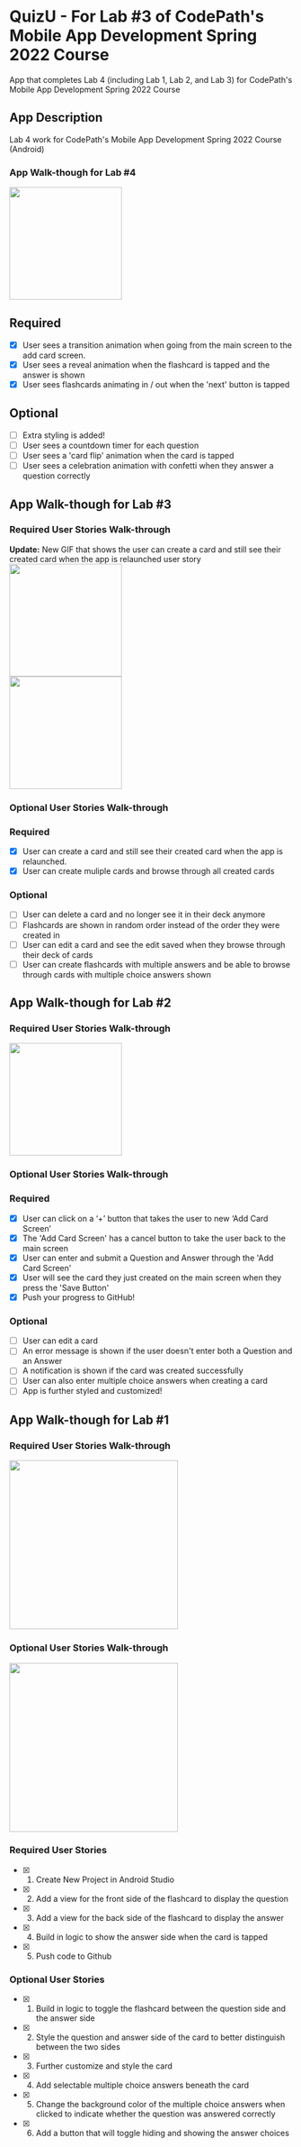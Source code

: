 # QuizU - For Lab #3 of CodePath's Mobile App Development Spring 2022 Course
App that completes Lab 4 (including Lab 1, Lab 2, and Lab 3) for CodePath's Mobile App Development Spring 2022 Course

## App Description
Lab 4 work for CodePath's Mobile App Development Spring 2022 Course (Android)


### App Walk-though for Lab #4

<img src="http://recordit.co/tGx5j7krMl.gif" width=200><br>

## Required
- [x] User sees a transition animation when going from the main screen to the add card screen.
- [x] User sees a reveal animation when the flashcard is tapped and the answer is shown
- [x] User sees flashcards animating in / out when the 'next' button is tapped

## Optional
- [ ] Extra styling is added!
- [ ] User sees a countdown timer for each question
- [ ] User sees a 'card flip' animation when the card is tapped
- [ ] User sees a celebration animation with confetti when they answer a question correctly

## App Walk-though for Lab #3

### Required User Stories Walk-through
**Update:** New GIF that shows the user can create a card and still see their created card when the app is relaunched user story
<img src="http://recordit.co/7Ifv8tB1I0.gif" width=200><br>
<img src="http://recordit.co/UMk8yTrvqK.gif" width=200><br>

### Optional User Stories Walk-through

### Required
- [x] User can create a card and still see their created card when the app is relaunched.
- [x] User can create muliple cards and browse through all created cards

### Optional
- [ ] User can delete a card and no longer see it in their deck anymore
- [ ] Flashcards are shown in random order instead of the order they were created in
- [ ] User can edit a card and see the edit saved when they browse through their deck of cards
- [ ] User can create flashcards with multiple answers and be able to browse through cards with multiple choice answers shown

## App Walk-though for Lab #2
### Required User Stories Walk-through

<img src="http://recordit.co/z80Qrz7eXG.gif" width=200><br>

### Optional User Stories Walk-through

### Required
- [x] User can click on a ‘+’ button that takes the user to new ‘Add Card Screen’
- [x] The 'Add Card Screen' has a cancel button to take the user back to the main screen
- [x] User can enter and submit a Question and Answer through the 'Add Card Screen'
- [x] User will see the card they just created on the main screen when they press the 'Save Button'
- [x] Push your progress to GitHub!

### Optional
- [ ] User can edit a card
- [ ] An error message is shown if the user doesn't enter both a Question and an Answer
- [ ] A notification is shown if the card was created successfully
- [ ] User can also enter multiple choice answers when creating a card
- [ ] App is further styled and customized!

## App Walk-though for Lab #1

### Required User Stories Walk-through

<img src="http://recordit.co/dODhUN38hG.gif" width=300><br>

### Optional User Stories Walk-through

<img src="http://recordit.co/ftCpYPtviJ.gif" width=300><br>

### Required User Stories
- [x] 1. Create New Project in Android Studio
- [x] 2. Add a view for the front side of the flashcard to display the question
- [x] 3. Add a view for the back side of the flashcard to display the answer
- [x] 4. Build in logic to show the answer side when the card is tapped
- [x] 5. Push code to Github

### Optional User Stories
- [x] 1. Build in logic to toggle the flashcard between the question side and the answer side
- [x] 2. Style the question and answer side of the card to better distinguish between the two sides
- [x] 3. Further customize and style the card
- [x] 4. Add selectable multiple choice answers beneath the card
- [x] 5. Change the background color of the multiple choice answers when clicked to indicate whether the question was answered correctly
- [x] 6. Add a button that will toggle hiding and showing the answer choices
